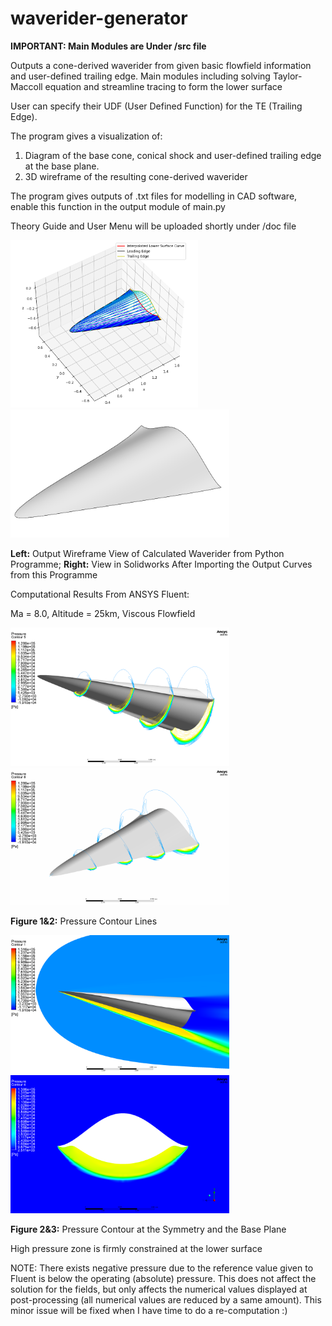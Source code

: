 # waverider-generator
**IMPORTANT: Main Modules are Under /src file**

 Outputs a cone-derived waverider from given basic flowfield information and user-defined trailing edge. Main modules including solving Taylor-Maccoll equation and streamline tracing to form the lower surface

 User can specify their UDF (User Defined Function) for the TE (Trailing Edge). 
 
 The program gives a visualization of:
 1. Diagram of the base cone, conical shock and user-defined trailing edge at the base plane.
 2. 3D wireframe of the resulting cone-derived waverider

 The program gives outputs of .txt files for modelling in CAD software, enable this function in the output module of main.py
 
 Theory Guide and User Menu will be uploaded shortly under /doc file
 
 <img src="https://github.com/ExusiaiVAL/Waverider-Generator/blob/main/Images/Programme%20Example%20Output%20Image.PNG" alt="Programme Example Output Image" width="300"/> <img src="https://github.com/ExusiaiVAL/Waverider-Generator/blob/main/Images/CAE%20Visualization.PNG" alt="CAE Visualization" width="350"/>

**Left:** Output Wireframe View of Calculated Waverider from Python Programme; **Right:** View in Solidworks After Importing the Output Curves from this Programme

Computational Results From ANSYS Fluent:

Ma = 8.0, Altitude = 25km, Viscous Flowfield

 <img src="https://github.com/ExusiaiVAL/Waverider-Generator/blob/main/Images/ANSYS%20Result%206.png" alt="Programme Example Output Image" width="350"/> <img src="https://github.com/ExusiaiVAL/Waverider-Generator/blob/main/Images/ANSYS%20Result%207.png" alt="Programme Example Output Image" width="350"/>

 **Figure 1&2:** Pressure Contour Lines

  <img src="https://github.com/ExusiaiVAL/Waverider-Generator/blob/main/Images/ANSYS%20Result%202.png" alt="Programme Example Output Image" width="350"/> <img src="https://github.com/ExusiaiVAL/Waverider-Generator/blob/main/Images/ANSYS%20Result%203.png" alt="Programme Example Output Image" width="350"/>

 **Figure 2&3:** Pressure Contour at the Symmetry and the Base Plane

High pressure zone is firmly constrained at the lower surface

 NOTE: There exists negative pressure due to the reference value given to Fluent is below the operating (absolute) pressure. This does not affect the solution for the fields, but only affects the numerical values displayed at post-processing (all numerical values are reduced by a same amount). This minor issue will be fixed when I have time to do a re-computation :)

 
